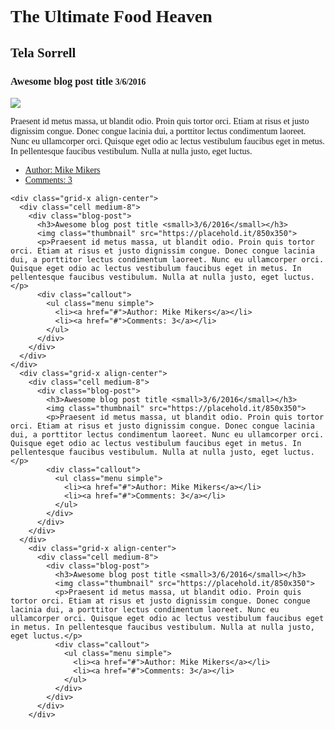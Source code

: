 
<div class="callout large primary">
  <div class="text-center"><font face="baskerville old face">
    <h1> The Ultimate Food Heaven</h1>
    <h2 class="subheader">    Tela Sorrell</h2>
  </div>
</div>

<article class="grid-container">
  <div class="grid-x align-center">
    <div class="cell medium-8">
      <div class="blog-post">
        <h3>Awesome blog post title <small>3/6/2016</small></h3>
        <img class="thumbnail" src="filename=IMG_1250.jpg">
        <p>Praesent id metus massa, ut blandit odio. Proin quis tortor orci. Etiam at risus et justo dignissim congue. Donec congue lacinia dui, a porttitor lectus condimentum laoreet. Nunc eu ullamcorper orci. Quisque eget odio ac lectus vestibulum faucibus eget in metus. In pellentesque faucibus vestibulum. Nulla at nulla justo, eget luctus.</p>
        <div class="callout">
          <ul class="menu simple">
            <li><a href="#">Author: Mike Mikers</a></li>
            <li><a href="#">Comments: 3</a></li>
          </ul>
        </div>
      </div>
    </div>

    <div class="grid-x align-center">
      <div class="cell medium-8">
        <div class="blog-post">
          <h3>Awesome blog post title <small>3/6/2016</small></h3>
          <img class="thumbnail" src="https://placehold.it/850x350">
          <p>Praesent id metus massa, ut blandit odio. Proin quis tortor orci. Etiam at risus et justo dignissim congue. Donec congue lacinia dui, a porttitor lectus condimentum laoreet. Nunc eu ullamcorper orci. Quisque eget odio ac lectus vestibulum faucibus eget in metus. In pellentesque faucibus vestibulum. Nulla at nulla justo, eget luctus.</p>
          <div class="callout">
            <ul class="menu simple">
              <li><a href="#">Author: Mike Mikers</a></li>
              <li><a href="#">Comments: 3</a></li>
            </ul>
          </div>
        </div>
      </div>
    </div>
      <div class="grid-x align-center">
        <div class="cell medium-8">
          <div class="blog-post">
            <h3>Awesome blog post title <small>3/6/2016</small></h3>
            <img class="thumbnail" src="https://placehold.it/850x350">
            <p>Praesent id metus massa, ut blandit odio. Proin quis tortor orci. Etiam at risus et justo dignissim congue. Donec congue lacinia dui, a porttitor lectus condimentum laoreet. Nunc eu ullamcorper orci. Quisque eget odio ac lectus vestibulum faucibus eget in metus. In pellentesque faucibus vestibulum. Nulla at nulla justo, eget luctus.</p>
            <div class="callout">
              <ul class="menu simple">
                <li><a href="#">Author: Mike Mikers</a></li>
                <li><a href="#">Comments: 3</a></li>
              </ul>
            </div>
          </div>
        </div>
      </div>
        <div class="grid-x align-center">
          <div class="cell medium-8">
            <div class="blog-post">
              <h3>Awesome blog post title <small>3/6/2016</small></h3>
              <img class="thumbnail" src="https://placehold.it/850x350">
              <p>Praesent id metus massa, ut blandit odio. Proin quis tortor orci. Etiam at risus et justo dignissim congue. Donec congue lacinia dui, a porttitor lectus condimentum laoreet. Nunc eu ullamcorper orci. Quisque eget odio ac lectus vestibulum faucibus eget in metus. In pellentesque faucibus vestibulum. Nulla at nulla justo, eget luctus.</p>
              <div class="callout">
                <ul class="menu simple">
                  <li><a href="#">Author: Mike Mikers</a></li>
                  <li><a href="#">Comments: 3</a></li>
                </ul>
              </div>
            </div>
          </div>
        </div>
  </article>
